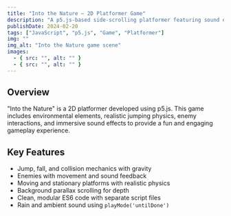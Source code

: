 ```yaml
---
title: "Into the Nature – 2D Platformer Game"
description: "A p5.js-based side-scrolling platformer featuring sound effects, enemies, moving platforms, and parallax scrolling."
publishDate: 2024-02-20
tags: ["JavaScript", "p5.js", "Game", "Platformer"]
img: ""
img_alt: "Into the Nature game scene"
images:
  - { src: "", alt: "" }
  - { src: "", alt: "" }
---
```


## Overview

"Into the Nature" is a 2D platformer developed using p5.js. This game includes environmental elements, realistic jumping physics, enemy interactions, and immersive sound effects to provide a fun and engaging gameplay experience.

## Key Features

- Jump, fall, and collision mechanics with gravity
- Enemies with movement and sound feedback
- Moving and stationary platforms with realistic physics
- Background parallax scrolling for depth
- Clean, modular ES6 code with separate script files
- Rain and ambient sound using `playMode('untilDone')`
